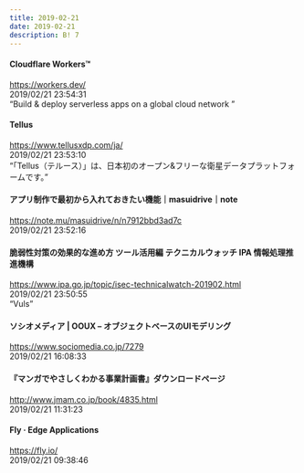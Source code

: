 ```yaml
---
title: 2019-02-21
date: 2019-02-21
description: B! 7
---
```


#### Cloudflare Workers™
https://workers.dev/<br>
2019/02/21 23:54:31<br>
“Build & deploy serverless apps on a global cloud network ”


#### Tellus
https://www.tellusxdp.com/ja/<br>
2019/02/21 23:53:10<br>
“「Tellus（テルース）」は、日本初のオープン&フリーな衛星データプラットフォームです。”


#### アプリ制作で最初から入れておきたい機能｜masuidrive｜note
https://note.mu/masuidrive/n/n7912bbd3ad7c<br>
2019/02/21 23:52:16<br>


#### 脆弱性対策の効果的な進め方 ツール活用編 テクニカルウォッチ IPA 情報処理推進機構
https://www.ipa.go.jp/topic/isec-technicalwatch-201902.html<br>
2019/02/21 23:50:55<br>
“Vuls”


#### ソシオメディア  |  OOUX – オブジェクトベースのUIモデリング
https://www.sociomedia.co.jp/7279<br>
2019/02/21 16:08:33<br>


#### 『マンガでやさしくわかる事業計画書』ダウンロードページ
http://www.jmam.co.jp/book/4835.html<br>
2019/02/21 11:31:23<br>


#### Fly · Edge Applications
https://fly.io/<br>
2019/02/21 09:38:46<br>



